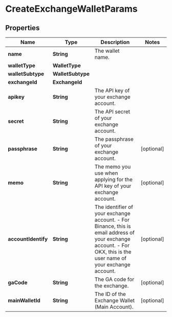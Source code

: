 

# CreateExchangeWalletParams


## Properties

| Name | Type | Description | Notes |
|------------ | ------------- | ------------- | -------------|
|**name** | **String** | The wallet name. |  |
|**walletType** | **WalletType** |  |  |
|**walletSubtype** | **WalletSubtype** |  |  |
|**exchangeId** | **ExchangeId** |  |  |
|**apikey** | **String** | The API key of your exchange account. |  |
|**secret** | **String** | The API secret of your exchange account. |  |
|**passphrase** | **String** | The passphrase of your exchange account. |  [optional] |
|**memo** | **String** | The memo you use when applying for the API key of your exchange account. |  [optional] |
|**accountIdentify** | **String** | The identifier of your exchange account. - For Binance, this is email address of your exchange account. - For OKX, this is the user name of your exchange account.  |  [optional] |
|**gaCode** | **String** | The GA code for the exchange. |  [optional] |
|**mainWalletId** | **String** | The ID of the Exchange Wallet (Main Account). |  [optional] |



